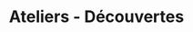 ---
title: "Ateliers - Découvertes"
description: "This is a description"
draft: false
layout: ateliers
---